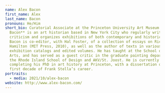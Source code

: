 ```yaml
---
name: Alex Bacon
first_name: Alex
last_name: Bacon
pronouns: He/Him
short_bio: Curatorial Associate at the Princeton University Art Museum **Alex
  Bacon** is an art historian based in New York City who regularly writes
  criticism and organizes exhibitions of both contemporary and historical art.
  Bacon is co-editor, with Hal Foster, of a collection of essays on Richard
  Hamilton (MIT Press, 2010), as well as the author of texts in various
  exhibition catalogs and edited volumes. He has taught at the School of Visual
  Arts, and has served as a guest critic in the graduate painting departments of
  the Rhode Island School of Design and AKV/St. Joost. He is currently
  completing his PhD in art history at Princeton, with a dissertation on the
  first decade of Frank Stella’s career.
portraits:
  - media: 2021/10/alex-bacon
website: http://www.alex-bacon.com/
---
```

